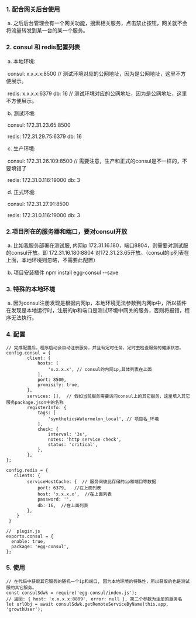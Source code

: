 ### 1. 配合网关后台使用

​      a. 之后后台管理会有一个网关功能，搜索相关服务，点击禁止按钮，网关就不会将流量转发到某一台的某一个服务。

### 2. consul 和 redis配置列表

​	a. 本地环境: 

​			consul:  x.x.x.x:8500   // 测试环境对应的公网地址，因为是公网地址，这里不方便展示。

​			redis:  x.x.x.x:6379  db: 16 	// 测试环境对应的公网地址，因为是公网地址，这里不方便展示。		 

​	b. 测试环境: 

​			consul:  172.31.23.65:8500

​			redis:  172.31.29.75:6379  db: 16 

​	c. 生产环境: 

​			consul:  172.31.26.109:8500  // 需要注意，生产和正式的consul是不一样的，不要填错了

​			redis:  172.31.0.116:19000  db: 3 

​	d. 正式环境: 

​			consul:  172.31.27.91:8500

​			redis:  172.31.0.116:19000  db: 3 

### 2.项目所在的服务器和端口，要对consul开放

​    a. 比如我服务部署在测试服, 内网ip   172.31.16.180，端口8804，则需要对测试服的consul开放。即 172.31.16.180:8804 对172.31.23.65开放。（consul的ip列表在上面，本地环境则忽略，不需要此配置）

​	b. 项目安装插件 npm install egg-consul --save

### 3. 特殊的本地环境

​	a. 因为consul注册发现是根据内网ip，本地环境无法参数到内网ip中，所以插件在发现是本地运行时，注册的ip和端口是测试环境中网关的服务，否则将报错，程序无法执行。

### 4. 配置

```
// 完成配置后，程序启动会自动注册服务，并且有定时任务，定时去检查服务的健康状态。
config.consul = {
        client: {
            hosts: [
                'x.x.x.x', // consul的内网ip,具体列表在上面
            ],
            port: 8500,
            promisify: true,
        },
        services: [],  // 假如当前服务需要访问consul上的其它服务，这里填入其它服务package.json中的名称
        registerInfo: {
            tags: [
                'syntheticsWatermelon_local', // 项目名_环境
            ],
            check: {
                interval: '3s',
                notes: 'http service check',
                status: 'critical',
            },
        },
};

config.redis = {
   clients: {
        serviceHostCache: {  // 服务间彼此存储的ip和端口等数据
            port: 6379,   //在上面列表
            host: 'x.x.x.x',  //在上面列表
            password: '',
            db: 16,  //在上面列表
        },
    }
 }
 
//  plugin.js
exports.consul = {
  enable: true,
  package: 'egg-consul',
};
```

 

### 5. 使用

```
// 在代码中获取其它服务的随机一个ip和端口, 因为本地环境的特殊性，所以获取的也是测试服的其它服务。
const consulSdwk = require('egg-consul/index.js');
// 返回: { host: 'x.x.x.x:8809', error: null }, 第二个参数为注册的服务名
let urlObj = await consulSdwk.getRemoteServiceByName(this.app, 'growthUser');
```



